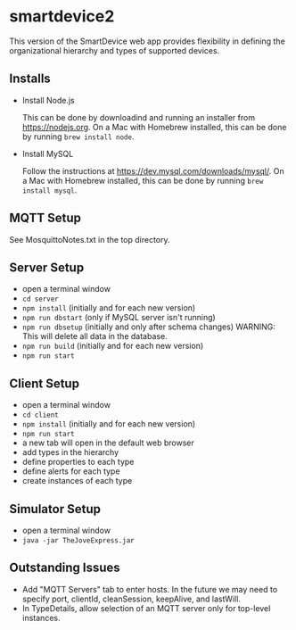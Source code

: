 # smartdevice2

This version of the SmartDevice web app provides flexibility
in defining the organizational hierarchy and
types of supported devices.

## Installs

* Install Node.js

  This can be done by downloadind and running an installer
  from https://nodejs.org.
  On a Mac with Homebrew installed,
  this can be done by running `brew install node`.

* Install MySQL

  Follow the instructions at https://dev.mysql.com/downloads/mysql/.
  On a Mac with Homebrew installed,
  this can be done by running `brew install mysql`.

## MQTT Setup

See MosquittoNotes.txt in the top directory.

## Server Setup
* open a terminal window
* `cd server`
* `npm install` (initially and for each new version)
* `npm run dbstart` (only if MySQL server isn't running)
* `npm run dbsetup` (initially and only after schema changes)
  WARNING: This will delete all data in the database.
* `npm run build` (initially and for each new version)
* `npm run start`

## Client Setup
* open a terminal window
* `cd client`
* `npm install` (initially and for each new version)
* `npm run start`
* a new tab will open in the default web browser
* add types in the hierarchy
* define properties to each type
* define alerts for each type
* create instances of each type

## Simulator Setup
* open a terminal window
* `java -jar TheJoveExpress.jar`

## Outstanding Issues
* Add "MQTT Servers" tab to enter hosts.
  In the future we may need to specify
  port, clientId, cleanSession, keepAlive, and lastWill.
* In TypeDetails, allow selection of an MQTT server
  only for top-level instances.
